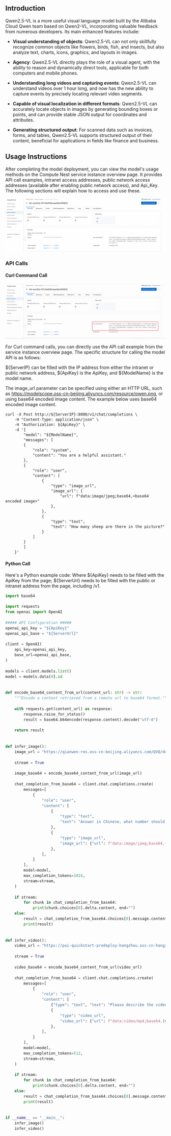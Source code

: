 ## Introduction
Qwen2.5-VL is a more useful visual language model built by the Alibaba Cloud Qwen team based on Qwen2-VL, incorporating valuable feedback from numerous developers. Its main enhanced features include:

- **Visual understanding of objects**: Qwen2.5-VL can not only skillfully recognize common objects like flowers, birds, fish, and insects, but also analyze text, charts, icons, graphics, and layouts in images.

- **Agency**: Qwen2.5-VL directly plays the role of a visual agent, with the ability to reason and dynamically direct tools, applicable for both computers and mobile phones.

- **Understanding long videos and capturing events**: Qwen2.5-VL can understand videos over 1 hour long, and now has the new ability to capture events by precisely locating relevant video segments.

- **Capable of visual localization in different formats**: Qwen2.5-VL can accurately locate objects in images by generating bounding boxes or points, and can provide stable JSON output for coordinates and attributes.

- **Generating structured output**: For scanned data such as invoices, forms, and tables, Qwen2.5-VL supports structured output of their content, beneficial for applications in fields like finance and business.

## Usage Instructions
After completing the model deployment, you can view the model's usage methods on the Compute Nest service instance overview page. It provides API call examples, intranet access addresses, public network access addresses (available after enabling public network access), and Api_Key. The following sections will explain how to access and use these.

![img.png](../image-en/img-llm-use-desc.png)

### API Calls
#### Curl Command Call

![img.png](../image-en/img-api-call.png)

For Curl command calls, you can directly use the API call example from the service instance overview page. The specific structure for calling the model API is as follows:

${ServerIP} can be filled with the IP address from either the intranet or public network address, ${ApiKey} is the ApiKey, and ${ModelName} is the model name.

The image_url parameter can be specified using either an HTTP URL, such as https://modelscope.oss-cn-beijing.aliyuncs.com/resource/qwen.png, or using base64 encoded image content. The example below uses base64 encoded image content.

```shell
curl -X Post http://${ServerIP}:8000/v1/chat/completions \
    -H "Content-Type: application/json" \
    -H "Authorization: ${ApiKey}" \
    -d '{
        "model": "${ModelName}",
        "messages": [
        {
            "role": "system",
            "content": "You are a helpful assistant."
        },
        {
            "role": "user",
            "content": [
                {
                    "type": "image_url",
                    "image_url": {
                        "url": f"data:image/jpeg;base64,<base64 encoded image>"
                    },
                },
                {
                    "type": "text",
                    "text": "How many sheep are there in the picture?"
                }
            ]
        }
        ]
    }'
```

#### Python Call
Here's a Python example code: Where ${ApiKey} needs to be filled with the ApiKey from the page; ${ServerUrl} needs to be filled with the public or intranet address from the page, including /v1.

```python
import base64

import requests
from openai import OpenAI

##### API Configuration #####
openai_api_key = "${ApiKey}"
openai_api_base = "${ServerUrl}"

client = OpenAI(
    api_key=openai_api_key,
    base_url=openai_api_base,
)

models = client.models.list()
model = models.data[0].id


def encode_base64_content_from_url(content_url: str) -> str:
    """Encode a content retrieved from a remote url to base64 format."""

    with requests.get(content_url) as response:
        response.raise_for_status()
        result = base64.b64encode(response.content).decode("utf-8")

    return result


def infer_image():
    image_url = "https://qianwen-res.oss-cn-beijing.aliyuncs.com/QVQ/demo.png"

    stream = True

    image_base64 = encode_base64_content_from_url(image_url)

    chat_completion_from_base64 = client.chat.completions.create(
        messages=[
            {
                "role": "user",
                "content": [
                    {
                        "type": "text",
                        "text": "Answer in Chinese, what number should be in the box in the image?",
                    },
                    {
                        "type": "image_url",
                        "image_url": {"url": f"data:image/jpeg;base64,{image_base64}"},
                    },
                ],
            }
        ],
        model=model,
        max_completion_tokens=1024,
        stream=stream,
    )

    if stream:
        for chunk in chat_completion_from_base64:
            print(chunk.choices[0].delta.content, end="")
    else:
        result = chat_completion_from_base64.choices[0].message.content
        print(result)


def infer_video():
    video_url = "https://pai-quickstart-predeploy-hangzhou.oss-cn-hangzhou.aliyuncs.com/modelscope/algorithms/ms-swift/video_demo.mp4"

    stream = True

    video_base64 = encode_base64_content_from_url(video_url)

    chat_completion_from_base64 = client.chat.completions.create(
        messages=[
            {
                "role": "user",
                "content": [
                    {"type": "text", "text": "Please describe the video content"},
                    {
                        "type": "video_url",
                        "video_url": {"url": f"data:video/mp4;base64,{video_base64}"},
                    },
                ],
            }
        ],
        model=model,
        max_completion_tokens=512,
        stream=stream,
    )

    if stream:
        for chunk in chat_completion_from_base64:
            print(chunk.choices[0].delta.content, end="")
    else:
        result = chat_completion_from_base64.choices[0].message.content
        print(result)


if __name__ == "__main__":
    infer_image()
    infer_video()
```


